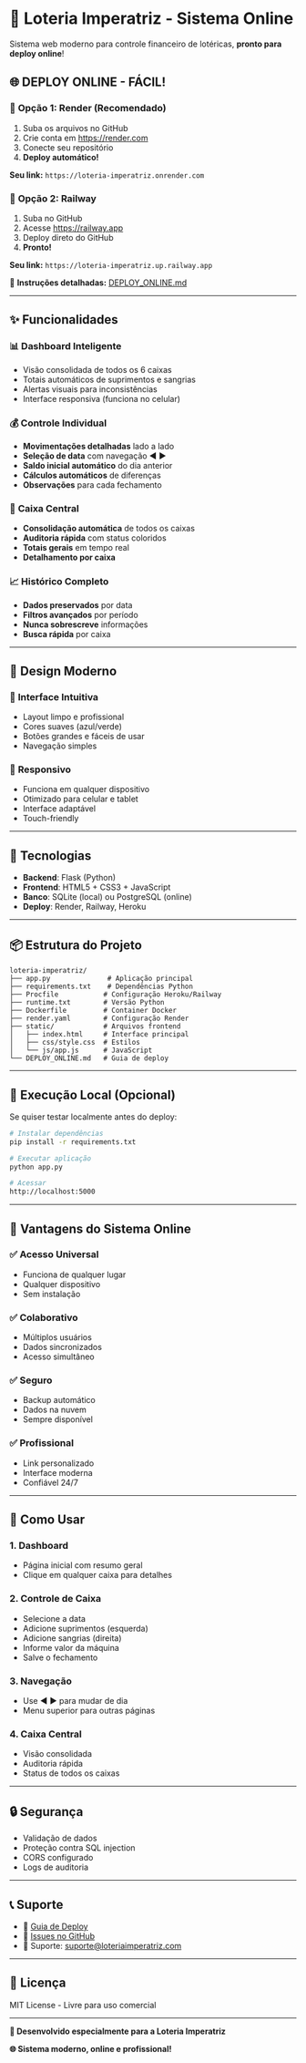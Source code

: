 # 🏪 Loteria Imperatriz - Sistema Online

Sistema web moderno para controle financeiro de lotéricas, **pronto para deploy online**!

## 🌐 **DEPLOY ONLINE - FÁCIL!**

### 🚀 **Opção 1: Render (Recomendado)**
1. Suba os arquivos no GitHub
2. Crie conta em https://render.com
3. Conecte seu repositório
4. **Deploy automático!**

**Seu link:** `https://loteria-imperatriz.onrender.com`

### 🚀 **Opção 2: Railway**
1. Suba no GitHub
2. Acesse https://railway.app
3. Deploy direto do GitHub
4. **Pronto!**

**Seu link:** `https://loteria-imperatriz.up.railway.app`

📖 **Instruções detalhadas:** [DEPLOY_ONLINE.md](DEPLOY_ONLINE.md)

---

## ✨ **Funcionalidades**

### 📊 **Dashboard Inteligente**
- Visão consolidada de todos os 6 caixas
- Totais automáticos de suprimentos e sangrias
- Alertas visuais para inconsistências
- Interface responsiva (funciona no celular)

### 💰 **Controle Individual**
- **Movimentações detalhadas** lado a lado
- **Seleção de data** com navegação ◄ ►
- **Saldo inicial automático** do dia anterior
- **Cálculos automáticos** de diferenças
- **Observações** para cada fechamento

### 🏢 **Caixa Central**
- **Consolidação automática** de todos os caixas
- **Auditoria rápida** com status coloridos
- **Totais gerais** em tempo real
- **Detalhamento por caixa**

### 📈 **Histórico Completo**
- **Dados preservados** por data
- **Filtros avançados** por período
- **Nunca sobrescreve** informações
- **Busca rápida** por caixa

---

## 🎨 **Design Moderno**

### 🎯 **Interface Intuitiva**
- Layout limpo e profissional
- Cores suaves (azul/verde)
- Botões grandes e fáceis de usar
- Navegação simples

### 📱 **Responsivo**
- Funciona em qualquer dispositivo
- Otimizado para celular e tablet
- Interface adaptável
- Touch-friendly

---

## 🔧 **Tecnologias**

- **Backend**: Flask (Python)
- **Frontend**: HTML5 + CSS3 + JavaScript
- **Banco**: SQLite (local) ou PostgreSQL (online)
- **Deploy**: Render, Railway, Heroku

---

## 📦 **Estrutura do Projeto**

```
loteria-imperatriz/
├── app.py              # Aplicação principal
├── requirements.txt    # Dependências Python
├── Procfile           # Configuração Heroku/Railway
├── runtime.txt        # Versão Python
├── Dockerfile         # Container Docker
├── render.yaml        # Configuração Render
├── static/            # Arquivos frontend
│   ├── index.html     # Interface principal
│   ├── css/style.css  # Estilos
│   └── js/app.js      # JavaScript
└── DEPLOY_ONLINE.md   # Guia de deploy
```

---

## 🚀 **Execução Local** (Opcional)

Se quiser testar localmente antes do deploy:

```bash
# Instalar dependências
pip install -r requirements.txt

# Executar aplicação
python app.py

# Acessar
http://localhost:5000
```

---

## 🌟 **Vantagens do Sistema Online**

### ✅ **Acesso Universal**
- Funciona de qualquer lugar
- Qualquer dispositivo
- Sem instalação

### ✅ **Colaborativo**
- Múltiplos usuários
- Dados sincronizados
- Acesso simultâneo

### ✅ **Seguro**
- Backup automático
- Dados na nuvem
- Sempre disponível

### ✅ **Profissional**
- Link personalizado
- Interface moderna
- Confiável 24/7

---

## 📱 **Como Usar**

### 1. **Dashboard**
- Página inicial com resumo geral
- Clique em qualquer caixa para detalhes

### 2. **Controle de Caixa**
- Selecione a data
- Adicione suprimentos (esquerda)
- Adicione sangrias (direita)
- Informe valor da máquina
- Salve o fechamento

### 3. **Navegação**
- Use ◄ ► para mudar de dia
- Menu superior para outras páginas

### 4. **Caixa Central**
- Visão consolidada
- Auditoria rápida
- Status de todos os caixas

---

## 🔒 **Segurança**

- Validação de dados
- Proteção contra SQL injection
- CORS configurado
- Logs de auditoria

---

## 📞 **Suporte**

- 📖 [Guia de Deploy](DEPLOY_ONLINE.md)
- 🐛 [Issues no GitHub](../../issues)
- 📧 Suporte: suporte@loteriaimperatriz.com

---

## 📝 **Licença**

MIT License - Livre para uso comercial

---

**🎉 Desenvolvido especialmente para a Loteria Imperatriz**

**🌐 Sistema moderno, online e profissional!**

